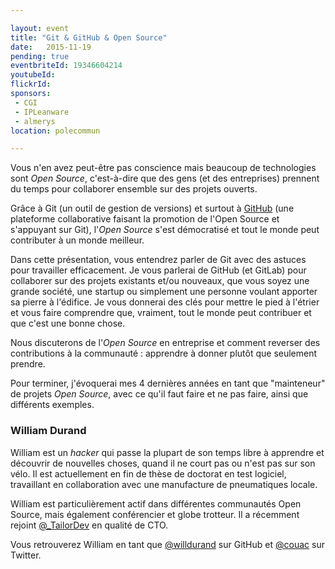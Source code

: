 ```yaml
---

layout: event
title: "Git & GitHub & Open Source"
date:   2015-11-19
pending: true
eventbriteId: 19346604214
youtubeId:
flickrId: 
sponsors:
 - CGI
 - IPLeanware
 - almerys
location: polecommun

---
```


Vous n'en avez peut-être pas conscience mais beaucoup de technologies sont _Open Source_, c'est-à-dire
que des gens (et des entreprises) prennent du temps pour collaborer ensemble sur des projets ouverts.

Grâce à Git (un outil de gestion de versions) et surtout à [GitHub](https://github.com) (une plateforme
collaborative faisant la promotion de l'Open Source et s'appuyant sur Git), l'_Open Source_ s'est démocratisé
et tout le monde peut contributer à un monde meilleur.

Dans cette présentation, vous entendrez parler de Git avec des astuces pour travailler efficacement. Je
vous parlerai de GitHub (et GitLab) pour collaborer sur des projets existants et/ou nouveaux, que vous
soyez une grande société, une startup ou simplement une personne voulant apporter sa pierre à l'édifice.
Je vous donnerai des clés pour mettre le pied à l'étrier et vous faire comprendre que, vraiment, tout le
monde peut contribuer et que c'est une bonne chose.

Nous discuterons de l'_Open Source_ en entreprise et comment reverser des contributions à la communauté :
apprendre à donner plutôt que seulement prendre.

Pour terminer, j'évoquerai mes 4 dernières années en tant que "mainteneur" de projets _Open Source_, avec
ce qu'il faut faire et ne pas faire, ainsi que différents exemples.


### William Durand

William est un _hacker_ qui passe la plupart de son temps libre à apprendre et découvrir de nouvelles choses,
quand il ne court pas ou n'est pas sur son vélo. Il est actuellement en fin de thèse de doctorat en test logiciel,
travaillant en collaboration avec une manufacture de pneumatiques locale.

William est particulièrement actif dans différentes communautés Open Source, mais également conférencier et globe
trotteur. Il a récemment rejoint [@_TailorDev](http://tailordev.fr) en qualité de CTO.

Vous retrouverez William en tant que [@willdurand](https://github.com/willdurand) sur GitHub et
[@couac](https://twitter.com/couac) sur Twitter.
